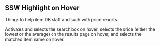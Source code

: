 SSW Highlight on Hover
-----

Things to help item DB staff and such with price reports.

Activates and selects the search box on hover, selects the price (either the lowest or the average) on the results page on hover, and selects the matched item name on hover.
